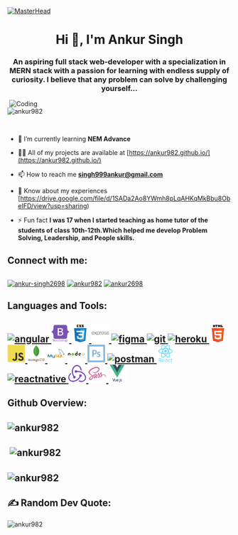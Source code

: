 [![MasterHead](https://krify.co/wp-content/uploads/2020/10/MERNsiderback.png)](https://rishavchanda.io)
## <h1 align="center">Hi 👋, I'm Ankur Singh</h1>
<h3 align="center">An aspiring full stack web-developer with a specialization in MERN stack with a passion for learning with endless supply of curiosity. I believe that any problem can solve by challenging yourself...</h3>
<img align="right" alt="Coding" width="500" src="https://www.wingstechsolutions.com/wp-content/uploads/2022/03/full-stack-development.gif">

<p align="left"> <img src="https://komarev.com/ghpvc/?username=ankur982&label=Profile%20views&color=0e75b6&style=flat" alt="ankur982" /> </p>

<p align="left"> <a href="https://twitter.com/" target="blank"><img src="https://img.shields.io/twitter/follow/?logo=twitter&style=for-the-badge" alt="" /></a> </p>

- 🌱 I’m currently learning **NEM Advance**

- 👨‍💻 All of my projects are available at [https://ankur982.github.io/](https://ankur982.github.io/)

- 📫 How to reach me **singh999ankur@gmail.com**

- 📄 Know about my experiences [https://drive.google.com/file/d/1SADa2Ao8YWmh8pLqAHKqMkBbu8ObeIFD/view?usp=sharing)

- ⚡ Fun fact **I was 17 when I started teaching as home tutor of the students of class 10th-12th.Which helped me develop Problem Solving, Leadership, and People skills.**
## 
## Connect with me:
## <p align="left">
<a href="https://linkedin.com/in/ankur-singh2698" target="blank"><img align="center" src="https://raw.githubusercontent.com/rahuldkjain/github-profile-readme-generator/master/src/images/icons/Social/linked-in-alt.svg" alt="ankur-singh2698" height="30" width="40" /></a>
<a href="https://codesandbox.com/ankur982" target="blank"><img align="center" src="https://raw.githubusercontent.com/rahuldkjain/github-profile-readme-generator/master/src/images/icons/Social/codesandbox.svg" alt="ankur982" height="30" width="40" /></a>
<a href="https://instagram.com/ankur2698" target="blank"><img align="center" src="https://raw.githubusercontent.com/rahuldkjain/github-profile-readme-generator/master/src/images/icons/Social/instagram.svg" alt="ankur2698" height="30" width="40" /></a>
</p>

## Languages and Tools:
## <p align="left"> <a href="https://angular.io" target="_blank" rel="noreferrer"> <img src="https://angular.io/assets/images/logos/angular/angular.svg" alt="angular" width="40" height="40"/> </a> <a href="https://getbootstrap.com" target="_blank" rel="noreferrer"> <img src="https://raw.githubusercontent.com/devicons/devicon/master/icons/bootstrap/bootstrap-plain-wordmark.svg" alt="bootstrap" width="40" height="40"/> </a> <a href="https://www.w3schools.com/css/" target="_blank" rel="noreferrer"> <img src="https://raw.githubusercontent.com/devicons/devicon/master/icons/css3/css3-original-wordmark.svg" alt="css3" width="40" height="40"/> </a> <a href="https://expressjs.com" target="_blank" rel="noreferrer"> <img src="https://raw.githubusercontent.com/devicons/devicon/master/icons/express/express-original-wordmark.svg" alt="express" width="40" height="40"/> </a> <a href="https://www.figma.com/" target="_blank" rel="noreferrer"> <img src="https://www.vectorlogo.zone/logos/figma/figma-icon.svg" alt="figma" width="40" height="40"/> </a> <a href="https://git-scm.com/" target="_blank" rel="noreferrer"> <img src="https://www.vectorlogo.zone/logos/git-scm/git-scm-icon.svg" alt="git" width="40" height="40"/> </a> <a href="https://heroku.com" target="_blank" rel="noreferrer"> <img src="https://www.vectorlogo.zone/logos/heroku/heroku-icon.svg" alt="heroku" width="40" height="40"/> </a> <a href="https://www.w3.org/html/" target="_blank" rel="noreferrer"> <img src="https://raw.githubusercontent.com/devicons/devicon/master/icons/html5/html5-original-wordmark.svg" alt="html5" width="40" height="40"/> </a> <a href="https://developer.mozilla.org/en-US/docs/Web/JavaScript" target="_blank" rel="noreferrer"> <img src="https://raw.githubusercontent.com/devicons/devicon/master/icons/javascript/javascript-original.svg" alt="javascript" width="40" height="40"/> </a> <a href="https://www.mongodb.com/" target="_blank" rel="noreferrer"> <img src="https://raw.githubusercontent.com/devicons/devicon/master/icons/mongodb/mongodb-original-wordmark.svg" alt="mongodb" width="40" height="40"/> </a> <a href="https://www.mysql.com/" target="_blank" rel="noreferrer"> <img src="https://raw.githubusercontent.com/devicons/devicon/master/icons/mysql/mysql-original-wordmark.svg" alt="mysql" width="40" height="40"/> </a> <a href="https://nodejs.org" target="_blank" rel="noreferrer"> <img src="https://raw.githubusercontent.com/devicons/devicon/master/icons/nodejs/nodejs-original-wordmark.svg" alt="nodejs" width="40" height="40"/> </a> <a href="https://www.photoshop.com/en" target="_blank" rel="noreferrer"> <img src="https://raw.githubusercontent.com/devicons/devicon/master/icons/photoshop/photoshop-line.svg" alt="photoshop" width="40" height="40"/> </a> <a href="https://postman.com" target="_blank" rel="noreferrer"> <img src="https://www.vectorlogo.zone/logos/getpostman/getpostman-icon.svg" alt="postman" width="40" height="40"/> </a> <a href="https://reactjs.org/" target="_blank" rel="noreferrer"> <img src="https://raw.githubusercontent.com/devicons/devicon/master/icons/react/react-original-wordmark.svg" alt="react" width="40" height="40"/> </a> <a href="https://reactnative.dev/" target="_blank" rel="noreferrer"> <img src="https://reactnative.dev/img/header_logo.svg" alt="reactnative" width="40" height="40"/> </a> <a href="https://redux.js.org" target="_blank" rel="noreferrer"> <img src="https://raw.githubusercontent.com/devicons/devicon/master/icons/redux/redux-original.svg" alt="redux" width="40" height="40"/> </a> <a href="https://sass-lang.com" target="_blank" rel="noreferrer"> <img src="https://raw.githubusercontent.com/devicons/devicon/master/icons/sass/sass-original.svg" alt="sass" width="40" height="40"/> </a> <a href="https://vuejs.org/" target="_blank" rel="noreferrer"> <img src="https://raw.githubusercontent.com/devicons/devicon/master/icons/vuejs/vuejs-original-wordmark.svg" alt="vuejs" width="40" height="40"/> </a> </p>


## Github Overview:
## <p><img align="center" width="600" src="https://github-readme-stats.vercel.app/api/top-langs?username=ankur982&show_icons=true&locale=en&layout=compact&theme=tokyonight" alt="ankur982" /></p>

## <p>&nbsp;<img align="center" width="600" src="https://github-readme-stats.vercel.app/api?username=ankur982&show_icons=true&locale=en&theme=tokyonight" alt="ankur982" /></p>

## <p><img align="center" width="600" src="https://github-readme-streak-stats.herokuapp.com/?user=ankur982&&show_icons=true&locale=en&theme=tokyonight" alt="ankur982" /></p>


## ✍️ Random Dev Quote:
<p><img align="center" src="https://camo.githubusercontent.com/525f7d04bfdcdb54e05bcd55b1422f9ec1bf9fef1f580a668748c499ea28f8cc/68747470733a2f2f71756f7465732d6769746875622d726561646d652e76657263656c2e6170702f6170693f747970653d686f72697a6f6e74616c267468656d653d7261646963616c26616c69676e3d63656e746572" alt="ankur982" /></p>

